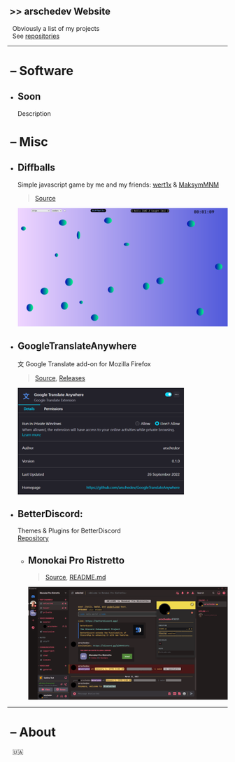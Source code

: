 <link rel="shortcut icon" type="image/png" href="https://avatars.githubusercontent.com/u/98528463">
<link rel="stylesheet" href="styles.css">


## &nbsp;>> arschedev Website
&nbsp;&nbsp; Obviously a list of my projects  
&nbsp;&nbsp; See [repositories](https://github.com/arschedev?tab=repositories)

---

# &nbsp;– Software
- ## Soon
  Description

# &nbsp;– Misc
- ## Diffballs
  Simple javascript game by me and my friends: [wert1x](https://github.com/wert1x) & [MaksymMNM](https://github.com/MaksymMNM)
  > [Source](https://github.com/arschedev/arschedev.github.io/tree/main/diffballs)
  
  <img alt="Diffballs" src="https://github.com/arschedev/arschedev.github.io/blob/main/diffballs/diffballs.png" width="640">
- ## GoogleTranslateAnywhere
  文 Google Translate add-on for Mozilla Firefox
  > [Source](https://github.com/arschedev/GoogleTranslateAnywhere), [Releases](https://github.com/arschedev/GoogleTranslateAnywhere/releases)

  <img alt="GoogleTranslateAnywhere" src="https://raw.githubusercontent.com/arschedev/GoogleTranslateAnywhere/main/icons/extension.png" width="380">
- ## BetterDiscord:
  Themes & Plugins for BetterDiscord  
  [Repository](https://github.com/arschedev/BetterDiscord)
    - ## Monokai Pro Ristretto
      > [Source](https://github.com/arschedev/BetterDiscord/tree/main/Themes/MonokaiProRistretto), [README.md](https://github.com/arschedev/BetterDiscord/blob/main/Themes/MonokaiProRistretto/README.md)

      ![Monokai Pro Ristretto](https://raw.githubusercontent.com/arschedev/BetterDiscord/main/Themes/MonokaiProRistretto/preview.png)

---

# &nbsp;– About
&nbsp;&nbsp; 🇺🇦
